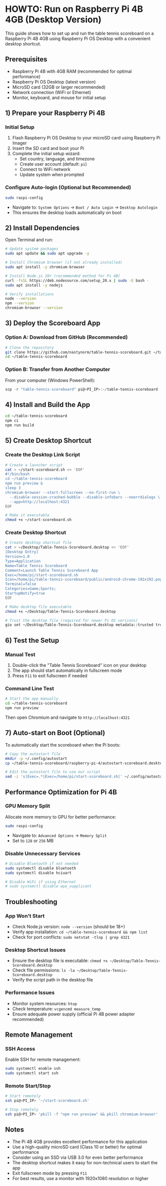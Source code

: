 # HOWTO: Run on Raspberry Pi 4B 4GB (Desktop Version)

This guide shows how to set up and run the table tennis scoreboard on a Raspberry Pi 4B 4GB using Raspberry Pi OS Desktop with a convenient desktop shortcut.

## Prerequisites
- Raspberry Pi 4B with 4GB RAM (recommended for optimal performance)
- Raspberry Pi OS Desktop (latest version)
- MicroSD card (32GB or larger recommended)
- Network connection (WiFi or Ethernet)
- Monitor, keyboard, and mouse for initial setup

## 1) Prepare your Raspberry Pi 4B

### Initial Setup
1. Flash Raspberry Pi OS Desktop to your microSD card using Raspberry Pi Imager
2. Insert the SD card and boot your Pi
3. Complete the initial setup wizard:
   - Set country, language, and timezone
   - Create user account (default: `pi`)
   - Connect to WiFi network
   - Update system when prompted

### Configure Auto-login (Optional but Recommended)
```bash
sudo raspi-config
```
- Navigate to: `System Options` → `Boot / Auto Login` → `Desktop Autologin`
- This ensures the desktop loads automatically on boot

## 2) Install Dependencies

Open Terminal and run:
```bash
# Update system packages
sudo apt update && sudo apt upgrade -y

# Install Chromium browser (if not already installed)
sudo apt install -y chromium-browser

# Install Node.js 20+ (recommended method for Pi 4B)
curl -fsSL https://deb.nodesource.com/setup_20.x | sudo -E bash -
sudo apt install -y nodejs

# Verify installations
node --version
npm --version
chromium-browser --version
```

## 3) Deploy the Scoreboard App

### Option A: Download from GitHub (Recommended)
```bash
# Clone the repository
git clone https://github.com/nastynorm/table-tennis-scoreboard.git ~/table-tennis-scoreboard
cd ~/table-tennis-scoreboard
```

### Option B: Transfer from Another Computer
From your computer (Windows PowerShell):
```powershell
scp -r "table-tennis-scoreboard" pi@<PI_IP>:~/table-tennis-scoreboard
```

## 4) Install and Build the App
```bash
cd ~/table-tennis-scoreboard
npm ci
npm run build
```

## 5) Create Desktop Shortcut

### Create the Desktop Link Script
```bash
# Create a launcher script
cat > ~/start-scoreboard.sh << 'EOF'
#!/bin/bash
cd ~/table-tennis-scoreboard
npm run preview &
sleep 3
chromium-browser --start-fullscreen --no-first-run \
  --disable-session-crashed-bubble --disable-infobars --noerrdialogs \
  --app=http://localhost:4321
EOF

# Make it executable
chmod +x ~/start-scoreboard.sh
```

### Create Desktop Shortcut
```bash
# Create desktop shortcut file
cat > ~/Desktop/Table-Tennis-Scoreboard.desktop << 'EOF'
[Desktop Entry]
Version=1.0
Type=Application
Name=Table Tennis Scoreboard
Comment=Launch Table Tennis Scoreboard App
Exec=/home/pi/start-scoreboard.sh
Icon=/home/pi/table-tennis-scoreboard/public/android-chrome-192x192.png
Terminal=false
Categories=Game;Sports;
StartupNotify=true
EOF

# Make desktop file executable
chmod +x ~/Desktop/Table-Tennis-Scoreboard.desktop

# Trust the desktop file (required for newer Pi OS versions)
gio set ~/Desktop/Table-Tennis-Scoreboard.desktop metadata::trusted true
```

## 6) Test the Setup

### Manual Test
1. Double-click the "Table Tennis Scoreboard" icon on your desktop
2. The app should start automatically in fullscreen mode
3. Press `F11` to exit fullscreen if needed

### Command Line Test
```bash
# Start the app manually
cd ~/table-tennis-scoreboard
npm run preview
```
Then open Chromium and navigate to `http://localhost:4321`

## 7) Auto-start on Boot (Optional)

To automatically start the scoreboard when the Pi boots:
```bash
# Copy the autostart file
mkdir -p ~/.config/autostart
cp ~/table-tennis-scoreboard/raspberry-pi-4/autostart-scoreboard.desktop ~/.config/autostart/

# Edit the autostart file to use our script
sed -i 's|Exec=.*|Exec=/home/pi/start-scoreboard.sh|' ~/.config/autostart/autostart-scoreboard.desktop
```

## Performance Optimization for Pi 4B

### GPU Memory Split
Allocate more memory to GPU for better performance:
```bash
sudo raspi-config
```
- Navigate to: `Advanced Options` → `Memory Split`
- Set to `128` or `256` MB

### Disable Unnecessary Services
```bash
# Disable Bluetooth if not needed
sudo systemctl disable bluetooth
sudo systemctl disable hciuart

# Disable WiFi if using Ethernet
# sudo systemctl disable wpa_supplicant
```

## Troubleshooting

### App Won't Start
- Check Node.js version: `node --version` (should be 18+)
- Verify app installation: `cd ~/table-tennis-scoreboard && npm list`
- Check for port conflicts: `sudo netstat -tlnp | grep 4321`

### Desktop Shortcut Issues
- Ensure the desktop file is executable: `chmod +x ~/Desktop/Table-Tennis-Scoreboard.desktop`
- Check file permissions: `ls -la ~/Desktop/Table-Tennis-Scoreboard.desktop`
- Verify the script path in the desktop file

### Performance Issues
- Monitor system resources: `htop`
- Check temperature: `vcgencmd measure_temp`
- Ensure adequate power supply (official Pi 4B power adapter recommended)

## Remote Management

### SSH Access
Enable SSH for remote management:
```bash
sudo systemctl enable ssh
sudo systemctl start ssh
```

### Remote Start/Stop
```bash
# Start remotely
ssh pi@<PI_IP> '~/start-scoreboard.sh'

# Stop remotely
ssh pi@<PI_IP> 'pkill -f "npm run preview" && pkill chromium-browser'
```

## Notes
- The Pi 4B 4GB provides excellent performance for this application
- Use a high-quality microSD card (Class 10 or better) for optimal performance
- Consider using an SSD via USB 3.0 for even better performance
- The desktop shortcut makes it easy for non-technical users to start the app
- Exit fullscreen mode by pressing `F11`
- For best results, use a monitor with 1920x1080 resolution or higher